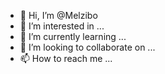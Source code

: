 - 👋 Hi, I’m @Melzibo
- 👀 I’m interested in ...
- 🌱 I’m currently learning ...
- 💞️ I’m looking to collaborate on ...
- 📫 How to reach me ...

<!---
Melzibo/Melzibo is a ✨ special ✨ repository because its `README.md` (this file) appears on your GitHub profile.
You can click the Preview link to take a look at your changes.
--->
